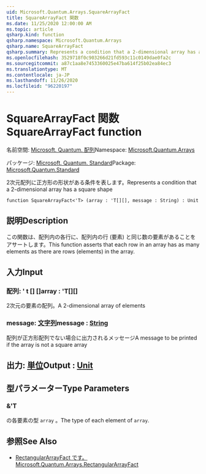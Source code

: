 ```yaml
---
uid: Microsoft.Quantum.Arrays.SquareArrayFact
title: SquareArrayFact 関数
ms.date: 11/25/2020 12:00:00 AM
ms.topic: article
qsharp.kind: function
qsharp.namespace: Microsoft.Quantum.Arrays
qsharp.name: SquareArrayFact
qsharp.summary: Represents a condition that a 2-dimensional array has a square shape
ms.openlocfilehash: 3529718f0c903266d21fd593c11c0149dae0fa2c
ms.sourcegitcommit: a87c1aa8e7453360025e47ba614f25b02ea84ec3
ms.translationtype: MT
ms.contentlocale: ja-JP
ms.lasthandoff: 11/26/2020
ms.locfileid: "96220197"
---
```

# <a name="squarearrayfact-function"></a><span data-ttu-id="03dd2-102">SquareArrayFact 関数</span><span class="sxs-lookup"><span data-stu-id="03dd2-102">SquareArrayFact function</span></span>

<span data-ttu-id="03dd2-103">名前空間: [Microsoft. Quantum. 配列](xref:Microsoft.Quantum.Arrays)</span><span class="sxs-lookup"><span data-stu-id="03dd2-103">Namespace: [Microsoft.Quantum.Arrays](xref:Microsoft.Quantum.Arrays)</span></span>

<span data-ttu-id="03dd2-104">パッケージ: [Microsoft. Quantum. Standard](https://nuget.org/packages/Microsoft.Quantum.Standard)</span><span class="sxs-lookup"><span data-stu-id="03dd2-104">Package: [Microsoft.Quantum.Standard](https://nuget.org/packages/Microsoft.Quantum.Standard)</span></span>


<span data-ttu-id="03dd2-105">2次元配列に正方形の形状がある条件を表します。</span><span class="sxs-lookup"><span data-stu-id="03dd2-105">Represents a condition that a 2-dimensional array has a square shape</span></span>

```qsharp
function SquareArrayFact<'T> (array : 'T[][], message : String) : Unit
```


## <a name="description"></a><span data-ttu-id="03dd2-106">説明</span><span class="sxs-lookup"><span data-stu-id="03dd2-106">Description</span></span>

<span data-ttu-id="03dd2-107">この関数は、配列内の各行に、配列内の行 (要素) と同じ数の要素があることをアサートします。</span><span class="sxs-lookup"><span data-stu-id="03dd2-107">This function asserts that each row in an array has as many elements as there are rows (elements) in the array.</span></span>

## <a name="input"></a><span data-ttu-id="03dd2-108">入力</span><span class="sxs-lookup"><span data-stu-id="03dd2-108">Input</span></span>

### <a name="array--t"></a><span data-ttu-id="03dd2-109">配列: ' t [] []</span><span class="sxs-lookup"><span data-stu-id="03dd2-109">array : 'T[][]</span></span>

<span data-ttu-id="03dd2-110">2次元の要素の配列。</span><span class="sxs-lookup"><span data-stu-id="03dd2-110">A 2-dimensional array of elements</span></span>


### <a name="message--string"></a><span data-ttu-id="03dd2-111">message: [文字列](xref:microsoft.quantum.lang-ref.string)</span><span class="sxs-lookup"><span data-stu-id="03dd2-111">message : [String](xref:microsoft.quantum.lang-ref.string)</span></span>

<span data-ttu-id="03dd2-112">配列が正方形配列でない場合に出力されるメッセージ</span><span class="sxs-lookup"><span data-stu-id="03dd2-112">A message to be printed if the array is not a square array</span></span>



## <a name="output--unit"></a><span data-ttu-id="03dd2-113">出力: [単位](xref:microsoft.quantum.lang-ref.unit)</span><span class="sxs-lookup"><span data-stu-id="03dd2-113">Output : [Unit](xref:microsoft.quantum.lang-ref.unit)</span></span>



## <a name="type-parameters"></a><span data-ttu-id="03dd2-114">型パラメーター</span><span class="sxs-lookup"><span data-stu-id="03dd2-114">Type Parameters</span></span>

### <a name="t"></a><span data-ttu-id="03dd2-115">&</span><span class="sxs-lookup"><span data-stu-id="03dd2-115">'T</span></span>

<span data-ttu-id="03dd2-116">の各要素の型 `array` 。</span><span class="sxs-lookup"><span data-stu-id="03dd2-116">The type of each element of `array`.</span></span>

## <a name="see-also"></a><span data-ttu-id="03dd2-117">参照</span><span class="sxs-lookup"><span data-stu-id="03dd2-117">See Also</span></span>

- [<span data-ttu-id="03dd2-118">RectangularArrayFact です。</span><span class="sxs-lookup"><span data-stu-id="03dd2-118">Microsoft.Quantum.Arrays.RectangularArrayFact</span></span>](xref:Microsoft.Quantum.Arrays.RectangularArrayFact)